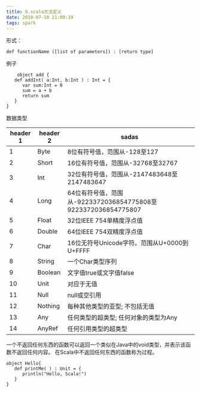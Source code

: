 ```yaml
---
title: 8.scala方法定义
date: 2018-07-10 21:09:19
tags: spark
---
```

形式：

    def functionName ([list of parameters]) : [return type]

例子
```
    object add {
   def addInt( a:Int, b:Int ) : Int = {
      var sum:Int = 0
      sum = a + b
      return sum
   }
}
```
数据类型

header 1 | header 2 | sadas
---|---|---
1 |	Byte |	8位有符号值，范围从-128至127
2 |	Short |	16位有符号值，范围从-32768至32767
3 |	Int |	32位有符号值，范围从-2147483648至2147483647
4 |	Long |	64位有符号值，范围从-9223372036854775808至9223372036854775807
5 |	Float |	32位IEEE 754单精度浮点值
6 |	Double |	64位IEEE 754双精度浮点值
7 |	Char |	16位无符号Unicode字符。范围从U+0000到U+FFFF
8 |	String |	一个Char类型序列
9 |	Boolean |	文字值true或文字值false
10 |Unit |	对应于无值
11 |Null |	null或空引用
12 |Nothing |	每种其他类型的亚型; 不包括无值
13 |Any |	任何类型的超类型; 任何对象的类型为Any
14 |AnyRef |	任何引用类型的超类型


一个不返回任何东西的函数可以返回一个类似在Java中的void类型，并表示该函数不返回任何内容。 在Scala中不返回任何东西的函数称为过程。

```
object Hello{
   def printMe( ) : Unit = {
      println("Hello, Scala!")
   }
}
```